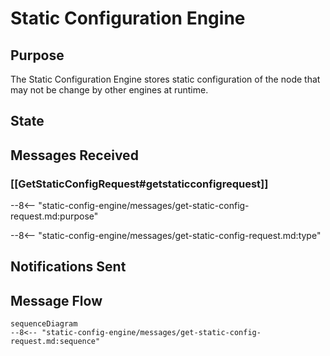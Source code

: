 <div class="engine" markdown>


# Static Configuration Engine

## Purpose

<!-- --8<-- [start:purpose] -->
The Static Configuration Engine stores static configuration of the node that may not be change by other engines at runtime.
<!-- --8<-- [end:purpose] -->

## State


## Messages Received

### [[GetStaticConfigRequest#getstaticconfigrequest]]

--8<-- "static-config-engine/messages/get-static-config-request.md:purpose"

--8<-- "static-config-engine/messages/get-static-config-request.md:type"


## Notifications Sent


## Message Flow


<!-- --8<-- [start:messages] -->
```mermaid
sequenceDiagram
--8<-- "static-config-engine/messages/get-static-config-request.md:sequence"
```
<!-- --8<-- [end:messages] -->

</div>

